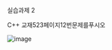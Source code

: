 실습과제 2

C++ 교재523페이지12번문제를푸시오

![image](https://github.com/user-attachments/assets/de2d6dc0-3cd1-426a-8018-2a3212a494e0)
